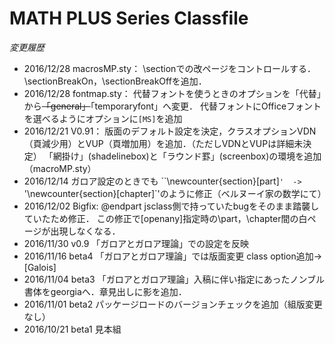 # MATH PLUS Series Classfile

*変更履歴*

* 2016/12/28 macrosMP.sty： \sectionでの改ページをコントロールする．\sectionBreakOn，\sectionBreakOffを追加．
* 2016/12/28 fontmap.sty：
代替フォントを使うときのオプションを「代替」から~~「general」~~「temporaryfont」へ変更．
代替フォントにOfficeフォントを選べるようにオプションに`[MS]`を追加
* 2016/12/21 V0.91： 版面のデフォルト設定を決定，クラスオプションVDN（頁減少用）とVUP（頁増加用）を追加．（ただしVDNとVUPは詳細未決定）
「網掛け」(shadelinebox)と「ラウンド罫」(screenbox)の環境を追加（macroMP.sty）
* 2016/12/14
ガロア設定のときでも ``\newcounter{section}[part]`'  -> `'\newcounter{section}[chapter]`'のように修正（ベルヌーイ家の数学にて）
* 2016/12/02 Bigfix: \@endpart jsclass側で持っていたbugをそのまま踏襲していたため修正．
この修正で[openany]指定時の\part，\chapter間の白ページが出現しなくなる．
* 2016/11/30 v0.9  「ガロアとガロア理論」での設定を反映
* 2016/11/16 beta4 「ガロアとガロア理論」では版面変更 class option追加→ [Galois]
* 2016/11/04 beta3 「ガロアとガロア理論」入稿に伴い指定にあったノンブル書体をgeorgiaへ．章見出しに影を追加．
* 2016/11/01 beta2  パッケージロードのバージョンチェックを追加（組版変更なし）
* 2016/10/21 beta1  見本組
